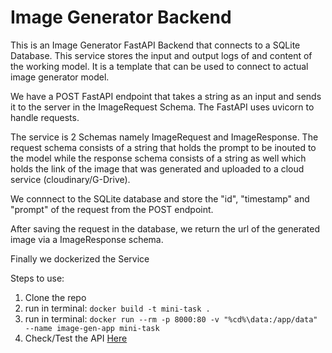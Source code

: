 # Image Generator Backend

This is an Image Generator FastAPI Backend that connects to a SQLite Database. This service stores the input and output logs of and content of the working model. It is a template that can be used to connect to actual image generator model. 

We have a POST FastAPI endpoint that takes a string as an input and sends it to the server in the ImageRequest Schema. The FastAPI uses uvicorn to handle requests.

The service is 2 Schemas namely ImageRequest and ImageResponse. The request schema consists of a string that holds the prompt to be inouted to the model while the response schema consists of a string as well which holds the link of the image that was generated and uploaded to a cloud service (cloudinary/G-Drive).

We connnect to the SQLite database and store the "id", "timestamp" and "prompt" of the request from the POST endpoint.

After saving the request in the database, we return the url of the generated image via a ImageResponse schema.

Finally we dockerized the Service

Steps to use:
1) Clone the repo
2) run in terminal:
`docker build -t mini-task .`
3) run in terminal:
`docker run --rm -p 8000:80 -v "%cd%\data:/app/data" --name image-gen-app mini-task`
4) Check/Test the API [Here](http://localhost:8000/docs)
